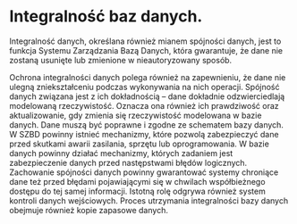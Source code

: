# Integralność baz danych.

Integralność danych, określana również mianem spójności danych, jest to funkcja Systemu Zarządzania Bazą Danych, która gwarantuje, że dane nie zostaną usunięte lub zmienione w nieautoryzowany sposób.

Ochrona integralności danych polega również na zapewnieniu, że dane nie ulegną zniekształceniu podczas wykonywania na nich operacji. Spójność danych związana jest z ich dokładnością – dane dokładnie odzwierciedlają modelowaną rzeczywistość. Oznacza ona również ich prawdziwość oraz aktualizowanie, gdy zmienia się rzeczywistość modelowana w bazie danych. Dane muszą być poprawne i zgodne ze schematem bazy danych. W SZBD powinny istnieć mechanizmy, które pozwolą zabezpieczyć dane przed skutkami awarii zasilania, sprzętu lub oprogramowania. W bazie danych powinny działać mechanizmy, których zadaniem jest zabezpieczenie danych przed następstwami błędów logicznych. Zachowanie spójności danych powinny gwarantować systemy chroniące dane też przed błędami pojawiającymi się w chwilach współbieżnego dostępu do tej samej informacji. Istotną rolę odgrywa również system kontroli danych wejściowych. Proces utrzymania integralności bazy danych obejmuje również kopie zapasowe danych.
